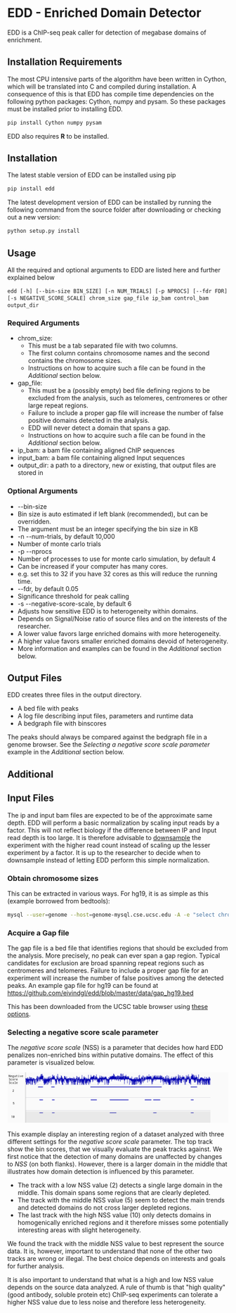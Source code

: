 # EDD - Enriched Domain Detector

EDD is a ChIP-seq peak caller for detection of megabase domains of enrichment. 

## Installation Requirements
The most CPU intensive parts of the algorithm have been written in Cython, which will be translated into C and compiled during installation. A consequence of this is that EDD has compile time dependencies on the following python packages: Cython, numpy and pysam. So these packages must be installed prior to installing EDD.

```bash
pip install Cython numpy pysam
```

EDD also requires **R** to be installed.

## Installation

The latest stable version of EDD can be installed using pip

```bash
pip install edd
```

The latest development version of EDD can be installed by running the following command from the source folder after downloading or checking out a new version:
```bash
python setup.py install
```


## Usage
All the required and optional arguments to EDD are listed here and further explained below
```
edd [-h] [--bin-size BIN_SIZE] [-n NUM_TRIALS] [-p NPROCS] [--fdr FDR] [-s NEGATIVE_SCORE_SCALE] chrom_size gap_file ip_bam control_bam output_dir
```
### Required Arguments
* chrom_size:
  * This must be a tab separated file with two columns. 
  * The first column contains chromosome names and the second contains the chromosome sizes.
  * Instructions on how to acquire such a file can be found in the *Additional* section below.
* gap_file:
  * This must be a (possibly empty) bed file defining regions to be excluded from the analysis, such as telomeres, centromeres or other large repeat regions. 
  * Failure to include a proper gap file will increase the number of false positive domains detected in the analysis.
  * EDD will never detect a domain that spans a gap. 
  * Instructions on how to acquire such a file can be found in the *Additional* section below.
* ip_bam: a bam file containing aligned ChIP sequences
* input_bam: a bam file containing aligned Input sequences
* output_dir: a path to a directory, new or existing, that output files are stored in

### Optional Arguments
* --bin-size
 * Bin size is auto estimated if left blank (recommended), but can be overridden.
 * The argument must be an integer specifying the bin size in KB
* -n --num-trials, by default 10,000
 * Number of monte carlo trials
* -p --nprocs
 * Number of processes to use for monte carlo simulation, by default 4
 * Can be increased if your computer has many cores.
 * e.g. set this to 32 if you have 32 cores as this will reduce the running time.
* --fdr, by default 0.05
 * Significance threshold for peak calling
* -s --negative-score-scale, by default 6
 * Adjusts how sensitive EDD is to heterogeneity within domains. 
 * Depends on Signal/Noise ratio of source files and on the interests of the researcher. 
  * A lower value favors large enriched domains with more heterogeneity. 
  * A higher value favors smaller enriched domains devoid of heterogeneity.
  * More information and examples can be found in the *Additional* section below.

## Output Files
EDD creates three files in the output directory. 
* A bed file with peaks
* A log file describing input files, parameters and runtime data
* A bedgraph file with binscores

The peaks should always be compared against the bedgraph file in a genome browser. See the *Selecting a negative score scale parameter* example in the *Additional* section below.

## Additional

## Input Files
The ip and input bam files are expected to be of the approximate same
depth. EDD will perform a basic normalization by scaling input reads by a factor. 
This will not reflect biology if the difference between IP and Input
read depth is too large. It is therefore advisable to [downsample](http://picard.sourceforge.net/command-line-overview.shtml#DownsampleSam) the
experiment with the higher read count instead of scaling up the lesser
experiment by a factor. It is up to the researcher to decide when to
downsample instead of letting EDD perform this simple normalization.

### Obtain chromosome sizes
This can be extracted in various ways. For hg19, it is as simple as this (example borrowed from bedtools):
```bash
mysql --user=genome --host=genome-mysql.cse.ucsc.edu -A -e "select chrom, size from hg19.chromInfo" > hg19.genome
```

### Acquire a Gap file
The gap file is a bed file that identifies regions that should be excluded from the analysis. More precisely, no peak can ever span a gap region. Typical candidates for exclusion are broad spanning repeat regions such as centromeres and telomeres. Failure to include a proper gap file for an experiment will increase the number of false positives among the detected peaks. An example gap file for hg19 can be found at https://github.com/eivindgl/edd/blob/master/data/gap_hg19.bed

This has been downloaded from the UCSC table browser using [these options](http://genome.ucsc.edu/cgi-bin/hgTables?hgsid=359889977&clade=mammal&org=Human&db=hg19&hgta_group=map&hgta_track=gap&hgta_table=0&hgta_regionType=genome&position=chr21%3A33031597-33041570&hgta_outputType=primaryTable&hgta_outFileName=).

### Selecting a negative score scale parameter
The *negative score scale* (NSS) is a parameter that decides how hard EDD penalizes non-enriched bins within putative domains. The effect of this parameter is visualized below.

![example picture illustrating how the negative score scale parameter affects the peaks found](data/negative_score_scale.png)

This example display an interesting region of a dataset analyzed with three different settings for the *negative score scale* parameter. The top track show the bin scores, that we visually evaluate the peak tracks against. We first notice that the detection of many domains are unaffected by changes to *NSS* (on both flanks). However, there is a larger domain in the middle that illustrates how domain detection is influenced by this parameter. 

* The track with a low NSS value (2) detects a single large domain in the middle. This domain spans some regions that are clearly depleted.
* The track with the middle NSS value (5) seem to detect the main trends and detected domains do not cross larger depleted regions.
* The last track with the high NSS value (10) only detects domains in homogenically enriched regions and it therefore misses some potentially interesting areas with slight heterogeneity.

We found the track with the middle NSS value to best represent the source data. It is, however, important to understand that none of the other two tracks are wrong or illegal. The best choice depends on interests and goals for further analysis.

It is also important to understand that what is a high and low NSS value depends on the source data analyzed. A rule of thumb is that "high quality" (good antibody, soluble protein etc) ChIP-seq experiments can tolerate a higher NSS value due to less noise and therefore less heterogeneity.
